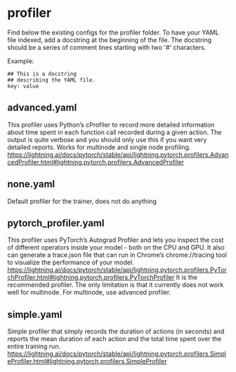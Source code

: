 # profiler

Find below the existing configs for the profiler folder. To have your YAML file indexed, add a docstring at the beginning of the file.
The docstring should be a series of comment lines starting with two '#' characters.

Example:
```
## This is a docstring
## describing the YAML file.
key: value
```


## advanced.yaml

This profiler uses Python’s cProfiler to record more detailed information about time spent in each function call recorded during a given action.
The output is quite verbose and you should only use this if you want very detailed reports. Works for multinode and single node profiling.
https://lightning.ai/docs/pytorch/stable/api/lightning.pytorch.profilers.AdvancedProfiler.html#lightning.pytorch.profilers.AdvancedProfiler


## none.yaml

Default profiler for the trainer, does not do anything


## pytorch_profiler.yaml

This profiler uses PyTorch’s Autograd Profiler and lets you inspect the cost of different operators inside your model - both on the CPU and GPU.
It also can generate a trace.json file that can run in Chrome’s chrome://tracing tool to visualize the performance of your model.
https://lightning.ai/docs/pytorch/stable/api/lightning.pytorch.profilers.PyTorchProfiler.html#lightning.pytorch.profilers.PyTorchProfiler
It is the recommended profiler. The only limitation is that it currently does not work well for multinode. For multinode, use advanced profiler.


## simple.yaml

Simple profiler that simply records the duration of actions (in seconds) and reports the mean duration of each action and the total time spent over the entire training run.
https://lightning.ai/docs/pytorch/stable/api/lightning.pytorch.profilers.SimpleProfiler.html#lightning.pytorch.profilers.SimpleProfiler
